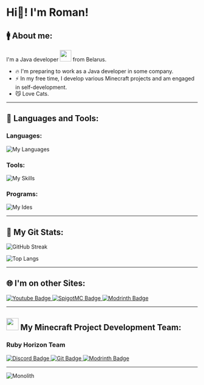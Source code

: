 # Hi👋! I'm Roman!
## 🚹 About me:
I'm a Java developer <img src="https://media.giphy.com/media/WUlplcMpOCEmTGBtBW/giphy.gif" width="30"> from Belarus.
- 🔥 I'm preparing to work as a Java developer in some company.
- ⚡ In my free time, I develop various Minecraft projects and am engaged in self-development.
- 😼 Love Cats.
___
## 🔰 Languages and Tools:
### Languages:
![My Languages](https://skillicons.dev/icons?i=java,kotlin,cs,html,css,javascript)
### Tools:
![My Skills](https://skillicons.dev/icons?i=git,maven,gradle,hibernate,spring,mysql,sqlite,mongodb)

### Programs:
![My Ides](https://skillicons.dev/icons?i=idea,webstorm,rider,vscode,postman,notion)
___
## 📔 My Git Stats:
![GitHub Streak](http://github-readme-streak-stats.herokuapp.com?user=Shershnyaga007&theme=dark&background=000000)

![Top Langs](https://github-readme-stats.vercel.app/api/top-langs/?username=Shershnyaga007&layout=compact&theme=vision-friendly-dark)
___
## 🌐 I'm on other Sites:
<div id="badges" align="">
  <a href="https://www.youtube.com/@shershnyaga">
  <img src="https://img.shields.io/badge/YouTube-red?style=for-the-badge&logo=youtube&logoColor=white" alt="Youtube Badge"/>
  </a>
  <a href="https://www.spigotmc.org/members/shershnyaga_.1502182/">
  <img src="https://img.shields.io/badge/SpigotMC-orange?style=for-the-badge" alt="SpigotMC Badge"/>
  </a>
  <a href="https://modrinth.com/user/Shershnyaga_">
  <img src="https://img.shields.io/badge/modrinth-gree?style=for-the-badge" alt="Modrinth Badge"/>
  </a>
</div>

___
## <img src="https://i.ibb.co/r7DttGF/3.png" width="32px"> My Minecraft Project Development Team:
### Ruby Horizon Team
<div id="badges" align="">
  <a href="https://discord.gg/9qSmjx9x">
  <img src="https://img.shields.io/badge/Discord-blue?style=for-the-badge" alt="Discord Badge"/>
  </a>
  <a href="https://github.com/RubyHorizon">
  <img src="https://img.shields.io/badge/Git-red?style=for-the-badge" alt="Git Badge"/>
  </a>
  <a href="https://modrinth.com/organization/rhteam">
  <img src="https://img.shields.io/badge/modrinth-gree?style=for-the-badge" alt="Modrinth Badge"/>
  </a>
</div>

___

<img src="https://media1.tenor.com/m/EUCqLX5AbwQAAAAd/monolith-stalker.gif" align="center" alt="Monolith">